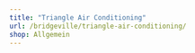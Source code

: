 ```yaml
---
title: "Triangle Air Conditioning"
url: /bridgeville/triangle-air-conditioning/
shop: Allgemein
---
```


